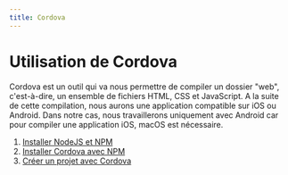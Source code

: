 ```yaml
---
title: Cordova
---
```


# Utilisation de Cordova

Cordova est un outil qui va nous permettre de compiler un dossier "web", c'est-à-dire, un ensemble de fichiers HTML, CSS et JavaScript. A la suite de cette compilation, nous aurons une application compatible sur iOS ou Android. Dans notre cas, nous travaillerons uniquement avec Android car pour compiler une application iOS, macOS est nécessaire.

1. [Installer NodeJS et NPM](installer-node-npm.html)
2. [Installer Cordova avec NPM](installer-cordova.html)
3. [Créer un projet avec Cordova](creer-un-projet-avec-cordova.html)
